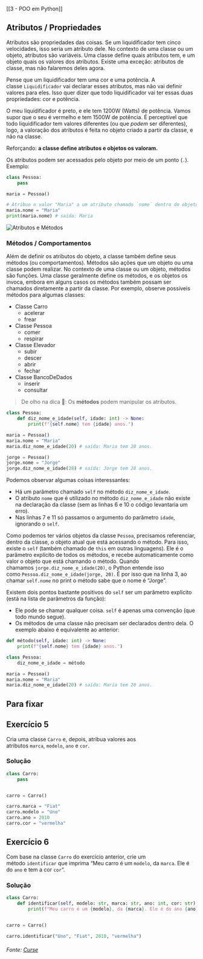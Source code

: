 [[3 - POO em Python]]

## Atributos / Propriedades

Atributos são propriedades das coisas. Se um liquidificador tem cinco velocidades, isso seria um atributo dele. No contexto de uma classe ou um objeto, atributos são variáveis. Uma classe define quais atributos tem, e um objeto quais os valores dos atributos. Existe uma exceção: atributos de classe, mas não falaremos deles agora.

Pense que um liquidificador tem uma cor e uma potência. A classe `Liquidificador` vai declarar esses atributos, mas não vai definir valores para eles. Isso quer dizer que todo liquidificador vai ter essas duas propriedades: cor e potência.

O meu liquidificador é preto, e ele tem 1200W (Watts) de potência. Vamos supor que o seu é vermelho e tem 1500W de potência. É perceptível que todo liquidificador tem valores diferentes (ou que _podem_ ser diferentes), logo, a valoração dos atributos é feita no objeto criado a partir da classe, e não na classe.

Reforçando: **a classe define atributos e objetos os valoram.**

Os atributos podem ser acessados pelo objeto por meio de um ponto (`.`). Exemplo:

```python
class Pessoa:
    pass

maria = Pessoa()

# Atribuo o valor "Maria" a um atributo chamado `nome` dentro do objeto `maria`
maria.nome = "Maria"
print(maria.nome) # saída: Maria
```

![Atributos e Métodos](https://content-assets.betrybe.com/prod/741ad7e6-838f-4d60-9dfb-58047a4f9629-Atributos%20e%20M%C3%A9todos.png)

### Métodos / Comportamentos

Além de definir os atributos do objeto, a classe também define seus métodos (ou comportamentos). Métodos são ações que um objeto ou uma classe podem realizar. No contexto de uma classe ou um objeto, métodos são funções. Uma classe geralmente define os métodos, e os objetos os invoca, embora em alguns casos os métodos também possam ser chamados diretamente a partir da classe. Por exemplo, observe possíveis métodos para algumas classes:

- Classe Carro
    - acelerar
    - frear
- Classe Pessoa
    - comer
    - respirar
- Classe Elevador
    - subir
    - descer
    - abrir
    - fechar
- Classe BancoDeDados
    - inserir
    - consultar

> De olho na dica 👀: Os **métodos** podem manipular os atributos.

```python
class Pessoa:
    def diz_nome_e_idade(self, idade: int) -> None:
        print(f"{self.nome} tem {idade} anos.")

maria = Pessoa()
maria.nome = "Maria"
maria.diz_nome_e_idade(20) # saída: Maria tem 20 anos.

jorge = Pessoa()
jorge.nome = "Jorge"
jorge.diz_nome_e_idade(28) # saída: Jorge tem 28 anos.
```

Podemos observar algumas coisas interessantes:

- Há um parâmetro chamado `self` no método `diz_nome_e_idade`.
- O atributo `nome` que é utilizado no método `diz_nome_e_idade` não existe na declaração da classe (sem as linhas 6 e 10 o código levantaria um erro).
- Nas linhas 7 e 11 só passamos o argumento do parâmetro `idade`, ignorando o `self`.

Como podemos ter vários objetos da classe `Pessoa`, precisamos referenciar, dentro da classe, o objeto atual que está acessando o método. Para isso, existe o `self` (também chamado de `this` em outras linguagens). Ele é o parâmetro explícito de todos os métodos, e recebe automaticamente como valor o objeto que está chamando o método. Quando chamamos `jorge.diz_nome_e_idade(20)`, o Python entende isso como `Pessoa.diz_nome_e_idade(jorge, 20)`. É por isso que na linha 3, ao chamar `self.nome` no print o método sabe que o nome é “Jorge”.

Existem dois pontos bastante positivos do `self` ser um parâmetro explícito (está na lista de parâmetros da função):

- Ele pode se chamar qualquer coisa. `self` é apenas uma convenção (que todo mundo segue).
- Os métodos de uma classe não precisam ser declarados dentro dela. O exemplo abaixo é equivalente ao anterior:

```python
def método(self, idade: int) -> None:
    print(f"{self.nome} tem {idade} anos.")

class Pessoa:
    diz_nome_e_idade = método

maria = Pessoa()
maria.nome = "Maria"
maria.diz_nome_e_idade(20) # saída: Maria tem 20 anos.
```

## Para fixar

## Exercício 5

Cria uma classe `Carro` e, depois, atribua valores aos atributos `marca`, `modelo`, `ano` e `cor`.

### Solução

```python
class Carro:
    pass


carro = Carro()

carro.marca = "Fiat"
carro.modelo = "Uno"
carro.ano = 2010
carro.cor = "vermelha"

```

## Exercício 6

Com base na classe `Carro` do exercício anterior, crie um método `identificar` que imprima “Meu carro é um `modelo`, da `marca`. Ele é do `ano` e tem a cor `cor`“.

### Solução

```python
class Carro:
    def identificar(self, modelo: str, marca: str, ano: int, cor: str) -> None:
        print(f"Meu carro é um {modelo}, da {marca}. Ele é do ano {ano} e tem a cor {cor}.")


carro = Carro()

carro.identificar("Uno", "Fiat", 2010, "vermelha")

```

###### Fonte: [Curse](https://app.betrybe.com/learn/course/5e938f69-6e32-43b3-9685-c936530fd326/module/3d93d491-e3ed-409f-bdb6-3a5dcd11f8d2/section/24e9e68e-2143-463b-93a8-397951889272/day/d530112b-87a8-4577-acd2-1a9651a89888/lesson/caf1d837-3f67-432c-9545-7efaae1b2e60)

